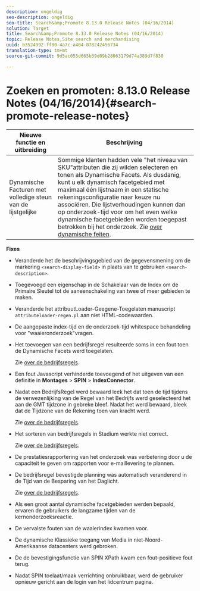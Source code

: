 ```yaml
---
description: ongeldig
seo-description: ongeldig
seo-title: Search&amp;Promote 8.13.0 Release Notes (04/16/2014)
solution: Target
title: Search&amp;Promote 8.13.0 Release Notes (04/16/2014)
topic: Release Notes,Site search and merchandising
uuid: b3524992-ff00-4a7c-a404-078242456734
translation-type: tm+mt
source-git-commit: 9d5ac055d665b39d09b28063179d74a389d7f830

---
```



# Zoeken en promoten: 8.13.0 Release Notes (04/16/2014){#search-promote-release-notes}

| Nieuwe functie en uitbreiding | Beschrijving |
|----------------------------------------------|---------------------------------------------------------------------------------------------------------------------------------------------------------------------------------------------------------------------------------------------------------------------------------------------------------------------------------------------------------------------------------------------|
| Dynamische Facturen met volledige steun van de lijstgelijke | Sommige klanten hadden vele &quot;het niveau van SKU&quot;attributen die zij wilden selecteren en tonen als Dynamische Facets. Als dusdanig, kunt u elk dynamisch facetgebied met maximaal één lijstnaam in een statische rekeningsconfiguratie naar keuze nu associëren. Die lijstverhoudingen kunnen dan op onderzoek-tijd voor om het even welke dynamische facetgebieden worden toegepast betrokken bij het onderzoek. Zie [over dynamische feiten](../c-about-design-menu/c-about-dynamic-facets.md#concept_E65A70C9C2E04804BF24FBE1B3CAD899). |

**Fixes**

* Veranderde het de beschrijvingsgebied van de gegevensmening om de markering `<search-display-field>` in plaats van te gebruiken `<search-description>`.
* Toegevoegd een eigenschap in de Schakelaar van de Index om de Primaire Sleutel tot de aaneenschakeling van twee of meer gebieden te maken.
* Veranderde het attribuutLoader-Geegene-Toegelaten manuscript `attributeloader-regen.pl` aan niet HTML-codewaarden.
* De aangepaste index-tijd en de onderzoek-tijd whitespace behandeling voor &quot;waaieronderzoek&quot;vragen.
* Het toevoegen van een bedrijfsregel resulteerde soms in een fout toen de Dynamische Facets werd toegelaten.

   Zie [over de bedrijfsregels](../c-about-rules-menu/c-about-business-rules.md#concept_2A93D76216754D3D8412CDEA00BD26BD).

* Een fout Javascript verhinderde toevoegend of het uitgeven van een definitie in **Montages** > **SPIN** > **IndexConnector**.
* Nadat een BedrijfsRegel werd bewaard leek het dat toen de tijd tijdens de verwezenlijking van de Regel van het Bedrijfs werd geselecteerd het aan de GMT tijdzone in gebreke bleef. Nadat het werd bewaard, bleek dat de Tijdzone van de Rekening toen van kracht werd.

   Zie [over de bedrijfsregels](../c-about-rules-menu/c-about-business-rules.md#concept_2A93D76216754D3D8412CDEA00BD26BD).

* Het sorteren van bedrijfsregels in Stadium werkte niet correct.

   Zie [over de bedrijfsregels](../c-about-rules-menu/c-about-business-rules.md#concept_2A93D76216754D3D8412CDEA00BD26BD).

* De prestatiesrapportering van het onderzoek was verbetering door u de capaciteit te geven om rapporten voor e-maillevering te plannen.
* De bedrijfsregel bevestigde planning was automatisch veranderend in de Tijd van de Besparing van het Daglicht.

   Zie [over de bedrijfsregels](../c-about-rules-menu/c-about-business-rules.md#concept_2A93D76216754D3D8412CDEA00BD26BD).

* Als een groot aantal dynamische facetgebieden werden bepaald, ervaren de gebruikers de langzame tijden van de kernonderzoeksreactie.
* De vervalste fouten van de waaierindex kwamen voor.
* De dynamische Klassieke toegang van Media in niet-Noord-Amerikaanse datacenters werd gebroken.
* De de bevestigingsfunctie van SPIN XPath kwam een fout-positieve fout terug.

* Nadat SPIN toelaat/maak verrichting onbruikbaar, werd de gebruiker opnieuw gericht aan de login van het lidcentrum pagina.

